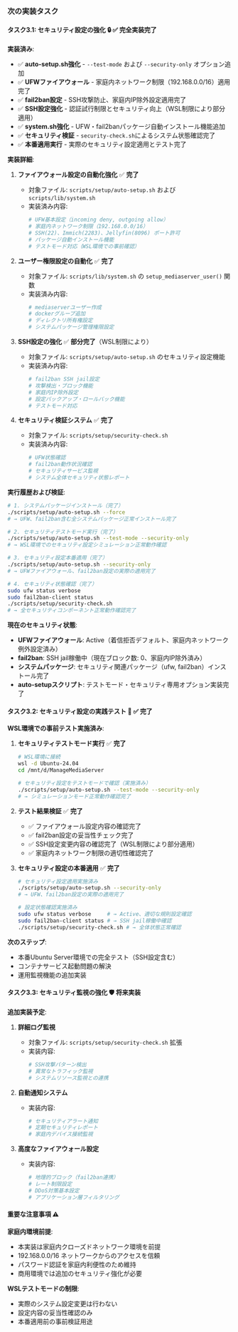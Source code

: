 ### 次の実装タスク

#### タスク3.1: セキュリティ設定の強化 🔒 ✅ **完全実装完了**

**実装済み**:
- ✅ **auto-setup.sh強化** - `--test-mode` および `--security-only` オプション追加
- ✅ **UFWファイアウォール** - 家庭内ネットワーク制限（192.168.0.0/16）適用完了
- ✅ **fail2ban設定** - SSH攻撃防止、家庭内IP除外設定適用完了
- ✅ **SSH設定強化** - 認証試行制限とセキュリティ向上（WSL制限により部分適用）
- ✅ **system.sh強化** - UFW・fail2banパッケージ自動インストール機能追加
- ✅ **セキュリティ検証** - `security-check.sh`によるシステム状態確認完了
- ✅ **本番適用実行** - 実際のセキュリティ設定適用とテスト完了

**実装詳細**:

1. **ファイアウォール設定の自動化強化** ✅ **完了**
   - 対象ファイル: `scripts/setup/auto-setup.sh` および `scripts/lib/system.sh`
   - 実装済み内容:
     ```bash
     # UFW基本設定（incoming deny, outgoing allow）
     # 家庭内ネットワーク制限（192.168.0.0/16）
     # SSH(22)、Immich(2283)、Jellyfin(8096) ポート許可
     # パッケージ自動インストール機能
     # テストモード対応（WSL環境での事前確認）
     ```

2. **ユーザー権限設定の自動化** ✅ **完了**
   - 対象ファイル: `scripts/lib/system.sh` の `setup_mediaserver_user()` 関数
   - 実装済み内容:
     ```bash
     # mediaserverユーザー作成
     # dockerグループ追加
     # ディレクトリ所有権設定
     # システムパッケージ管理権限設定
     ```

3. **SSH設定の強化** ✅ **部分完了**（WSL制限により）
   - 対象ファイル: `scripts/setup/auto-setup.sh` のセキュリティ設定機能
   - 実装済み内容:
     ```bash
     # fail2ban SSH jail設定
     # 攻撃検出・ブロック機能
     # 家庭内IP除外設定
     # 設定バックアップ・ロールバック機能
     # テストモード対応
     ```

4. **セキュリティ検証システム** ✅ **完了**
   - 対象ファイル: `scripts/setup/security-check.sh`
   - 実装済み内容:
     ```bash
     # UFW状態確認
     # fail2ban動作状況確認
     # セキュリティサービス監視
     # システム全体セキュリティ状態レポート
     ```

**実行履歴および検証**:
```bash
# 1. システムパッケージインストール（完了）
./scripts/setup/auto-setup.sh --force
# → UFW、fail2ban含む全システムパッケージ正常インストール完了

# 2. セキュリティテストモード実行（完了）
./scripts/setup/auto-setup.sh --test-mode --security-only
# → WSL環境でのセキュリティ設定シミュレーション正常動作確認

# 3. セキュリティ設定本番適用（完了）
./scripts/setup/auto-setup.sh --security-only
# → UFWファイアウォール、fail2ban設定の実際の適用完了

# 4. セキュリティ状態確認（完了）
sudo ufw status verbose
sudo fail2ban-client status
./scripts/setup/security-check.sh
# → 全セキュリティコンポーネント正常動作確認完了
```

**現在のセキュリティ状態**:
- **UFWファイアウォール**: Active（着信拒否デフォルト、家庭内ネットワーク例外設定済み）
- **fail2ban**: SSH jail稼働中（現在ブロック数: 0、家庭内IP除外済み）
- **システムパッケージ**: セキュリティ関連パッケージ（ufw, fail2ban）インストール完了
- **auto-setupスクリプト**: テストモード・セキュリティ専用オプション実装完了

#### タスク3.2: セキュリティ設定の実践テスト 🧪 ✅ **完了**

**WSL環境での事前テスト実施済み**:
1. **セキュリティテストモード実行** ✅ **完了**
   ```bash
   # WSL環境に接続
   wsl -d Ubuntu-24.04
   cd /mnt/d/ManageMediaServer
   
   # セキュリティ設定をテストモードで確認（実施済み）
   ./scripts/setup/auto-setup.sh --test-mode --security-only
   # → シミュレーションモード正常動作確認完了
   ```

2. **テスト結果検証** ✅ **完了**
   - ✅ ファイアウォール設定内容の確認完了
   - ✅ fail2ban設定の妥当性チェック完了
   - ✅ SSH設定変更内容の確認完了（WSL制限により部分適用）
   - ✅ 家庭内ネットワーク制限の適切性確認完了

3. **セキュリティ設定の本番適用** ✅ **完了**
   ```bash
   # セキュリティ設定適用実施済み
   ./scripts/setup/auto-setup.sh --security-only
   # → UFW、fail2ban設定の実際の適用完了
   
   # 設定状態確認実施済み
   sudo ufw status verbose     # → Active、適切な規則設定確認
   sudo fail2ban-client status # → SSH jail稼働中確認
   ./scripts/setup/security-check.sh # → 全体状態正常確認
   ```

**次のステップ**: 
- 本番Ubuntu Server環境での完全テスト（SSH設定含む）
- コンテナサービス起動問題の解決
- 運用監視機能の追加実装

#### タスク3.3: セキュリティ監視の強化 🛡️ **将来実装**

**追加実装予定**:
1. **詳細ログ監視**
   - 対象ファイル: `scripts/setup/security-check.sh` 拡張
   - 実装内容:
     ```bash
     # SSH攻撃パターン検出
     # 異常なトラフィック監視
     # システムリソース監視との連携
     ```

2. **自動通知システム**
   - 実装内容:
     ```bash
     # セキュリティアラート通知
     # 定期セキュリティレポート
     # 家庭内デバイス接続監視
     ```

3. **高度なファイアウォール設定**
   - 実装内容:
     ```bash
     # 地理的ブロック（fail2ban連携）
     # レート制限設定
     # DDoS対策基本設定
     # アプリケーション層フィルタリング
     ```

#### 重要な注意事項 ⚠️

**家庭内環境前提**:
- 本実装は家庭内クローズドネットワーク環境を前提
- 192.168.0.0/16 ネットワークからのアクセスを信頼
- パスワード認証を家庭内利便性のため維持
- 商用環境では追加のセキュリティ強化が必要

**WSLテストモードの制限**:
- 実際のシステム設定変更は行わない
- 設定内容の妥当性確認のみ
- 本番適用前の事前検証用途

